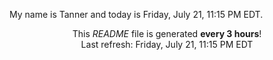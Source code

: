 My name is Tanner and today is Friday, July 21, 11:15 PM EDT.

<p align="center">This <i>README</i> file is generated <b>every 3 hours</b>!</br>Last refresh: Friday, July 21, 11:15 PM EDT<br /></p>
